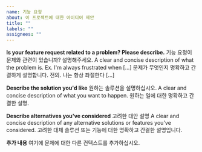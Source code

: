 ```yaml
---
name: 기능 요청
about: 이 프로젝트에 대한 아이디어 제안
title: ""
labels: ""
assignees: ""
---
```


**Is your feature request related to a problem? Please describe.**
기능 요청이 문제와 관련이 있습니까? 설명해주세요.
A clear and concise description of what the problem is. Ex. I'm always frustrated when [...]
문제가 무엇인지 명확하고 간결하게 설명합니다. 전의. 나는 항상 좌절한다 [...]

**Describe the solution you'd like**
원하는 솔루션을 설명하십시오.
A clear and concise description of what you want to happen.
원하는 일에 대한 명확하고 간결한 설명.

**Describe alternatives you've considered**
고려한 대안 설명
A clear and concise description of any alternative solutions or features you've considered.
고려한 대체 솔루션 또는 기능에 대한 명확하고 간결한 설명입니다.

**추가 내용**
여기에 문제에 대한 다른 컨텍스트를 추가하십시오.
